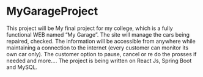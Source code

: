 # MyGarageProject
This project will be My final project for my college, which is a fully functional WEB named “My Garage”.
The site will manage the cars being repaired, checked.
The information will be accessible from anywhere while maintaining a connection to the internet (every customer can monitor its own car only).
The customer option to pause, cancel or re do the prosses if needed and more….
The project is being written on React Js, Spring Boot and MySQL.

